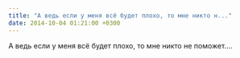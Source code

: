 ```yaml
---
title: "А ведь если у меня всё будет плохо, то мне никто н..."
date: 2014-10-04 01:21:00 +0300
---
```


А ведь если у меня всё будет плохо, то мне никто не поможет....

